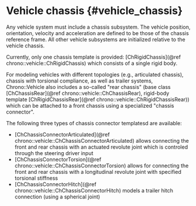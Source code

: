 Vehicle chassis {#vehicle_chassis}
==================================

Any vehicle system must include a chassis subsystem.  The vehicle position, orientation, velocity and acceleration are defined to be those of the chassis reference frame.  All other vehicle subsystems are initialized relative to the vehicle chassis.

Currently, only one chassis template is provided: [ChRigidChassis](@ref chrono::vehicle::ChRigidChassis) which consists of a single rigid body.

For modeling vehicles with different topologies (e.g., articulated chassis), chassis with torsional compliance, as well as trailer systems, Chrono::Vehicle also includes a so-called "rear chassis" (base class [ChChassisRear](@ref chrono::vehicle::ChChassisRear), rigid-body template [ChRigidChassisRear](@ref chrono::vehicle::ChRigidChassisRear)) which can be attached to a front chassis using a specialized "chassis connector".

The following three types of chassis connector templatesd are available:
* [ChChassisConnectorArticulated](@ref chrono::vehicle::ChChassisConnectorArticulated) allows connecting the front and rear chassis with an actuated revolute joint which is controled through the steering driver input
* [ChChassisConnectorTorsion](@ref chrono::vehicle::ChChassisConnectorTorsion) allows for connecting the front and rear chassis with a longitudinal revolute joint with specified torsional stiffness
* [ChChassisConnectorHitch](@ref chrono::vehicle::ChChassisConnectorHitch) models a trailer hitch connection (using a spherical joint)
